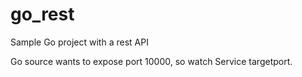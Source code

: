 # go_rest
Sample Go project with a rest API

Go source wants to expose port 10000, so watch Service targetport.
